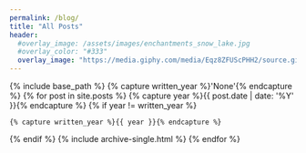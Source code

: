 ```yaml
---
permalink: /blog/
title: "All Posts"
header:
  #overlay_image: /assets/images/enchantments_snow_lake.jpg
  #overlay_color: "#333"
  overlay_image: "https://media.giphy.com/media/Eqz8ZFUScPHH2/source.gif"
---
```


{% include base_path %}
{% capture written_year %}'None'{% endcapture %}
{% for post in site.posts %}
  {% capture year %}{{ post.date | date: '%Y' }}{% endcapture %}
  {% if year != written_year %}
   <!-- <h2 id="{{ year | slugify }}" class="archive__subtitle">{{ year }}</h2> -->
    {% capture written_year %}{{ year }}{% endcapture %}
  {% endif %}
  {% include archive-single.html %}
{% endfor %}
